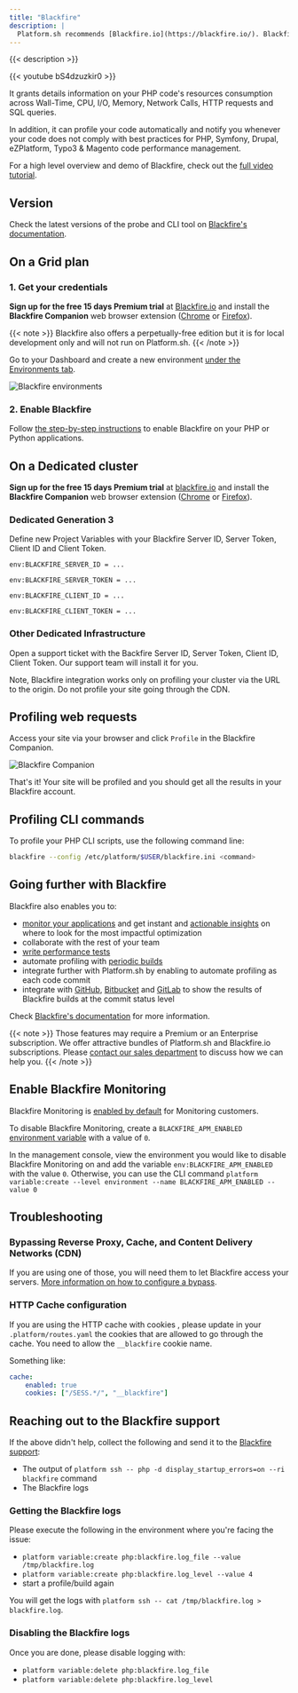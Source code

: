 ```yaml
---
title: "Blackfire"
description: |
  Platform.sh recommends [Blackfire.io](https://blackfire.io/). Blackfire is a full continuous observability solution (monitoring, profiling, and automated performance testing tool). It can be used on Integration, Staging, and Production environments. Blackfire supports PHP and Python.
---
```


{{< description >}}

{{< youtube bS4dzuzkir0 >}}

It grants details information on your PHP code's resources consumption across Wall-Time, CPU, I/O, Memory, Network Calls, HTTP requests and SQL queries.

In addition, it can profile your code automatically and notify you whenever your code does not comply with best practices for PHP, Symfony, Drupal, eZPlatform, Typo3 & Magento code performance management.

For a high level overview and demo of Blackfire, check out the [full video tutorial](https://www.youtube.com/watch?v=-5icUW9pUH8).

## Version

Check the latest versions of the probe and CLI tool on [Blackfire's documentation](https://blackfire.io/docs/up-and-running/upgrade#latest-versions).

## On a Grid plan

### 1. Get your credentials

**Sign up for the free 15 days Premium trial** at [Blackfire.io](https://blackfire.io/pricing) and install the **Blackfire Companion** web browser extension ([Chrome](https://chrome.google.com/webstore/detail/blackfire-companion/miefikpgahefdbcgoiicnmpbeeomffld) or [Firefox](https://addons.mozilla.org/firefox/addon/blackfire/)).


{{< note >}}
Blackfire also offers a perpetually-free edition but it is for local development only and will not run on Platform.sh.
{{< /note >}}

Go to your Dashboard and create a new environment [under the Environments tab](https://blackfire.io/my/environments).

![Blackfire environments](/images/integrations/blackfire/blackfire-environments.png "0.4")

### 2. Enable Blackfire

Follow [the step-by-step instructions](https://blackfire.io/docs/integrations/paas/platformsh) to enable Blackfire on your PHP or Python applications.

## On a Dedicated cluster

**Sign up for the free 15 days Premium trial** at [blackfire.io](https://blackfire.io/pricing) and install the **Blackfire Companion** web browser extension ([Chrome](https://chrome.google.com/webstore/detail/blackfire-companion/miefikpgahefdbcgoiicnmpbeeomffld) or [Firefox](https://addons.mozilla.org/firefox/addon/blackfire/)).

### Dedicated Generation 3
Define new Project Variables with your Blackfire Server ID, Server Token, Client ID and Client Token.

```env
env:BLACKFIRE_SERVER_ID = ...
```
```env
env:BLACKFIRE_SERVER_TOKEN = ...
```
```env
env:BLACKFIRE_CLIENT_ID = ...
```
```env
env:BLACKFIRE_CLIENT_TOKEN = ...
```

### Other Dedicated Infrastructure

Open a support ticket with the Backfire Server ID, Server Token, Client ID, Client Token. Our support team will install it for you.

Note, Blackfire integration works only on profiling your cluster via the URL to the origin. Do not profile your site going through the CDN.

## Profiling web requests

Access your site via your browser and click `Profile` in the Blackfire Companion.

![Blackfire Companion](/images/integrations/blackfire/blackfire-companion.png "0.3")

That's it! Your site will be profiled and you should get all the results in your Blackfire account.

## Profiling CLI commands

To profile your PHP CLI scripts, use the following command line:

```bash
blackfire --config /etc/platform/$USER/blackfire.ini <command>
```

## Going further with Blackfire

Blackfire also enables you to:

* [monitor your applications](https://blackfire.io/docs/monitoring-cookbooks/index) and get instant and [actionable insights](https://blackfire.io/docs/testing-cookbooks/recommendations) on where to look for the most impactful optimization
* collaborate with the rest of your team
* [write performance tests](https://blackfire.io/docs/testing-cookbooks/tests)
* automate profiling with [periodic builds](https://blackfire.io/docs/builds-cookbooks/index)
* integrate further with Platform.sh by enabling to automate profiling as each code commit
* integrate with [GitHub](https://blackfire.io/docs/integrations/git/github), [Bitbucket](https://blackfire.io/docs/integrations/git/bitbucket) and [GitLab](https://blackfire.io/docs/integrations/git/gitlab) to show the results of Blackfire builds at the commit status level

Check [Blackfire's documentation](https://blackfire.io/docs/introduction) for more information.

{{< note >}}
Those features may require a Premium or an Enterprise subscription. We offer attractive bundles of Platform.sh and Blackfire.io subscriptions. Please [contact our sales department](https://platform.sh/contact/) to discuss how we can help you.
{{< /note >}}

## Enable Blackfire Monitoring

Blackfire Monitoring is [enabled by default](https://blackfire.io/docs/monitoring-cookbooks/configuration#activating-monitoring-on-an-environment) for Monitoring customers.

To disable Blackfire Monitoring, create a `BLACKFIRE_APM_ENABLED` [environment variable](../../development/variables/set-variables.md#create-environment-variables) with a value of `0`.

In the management console, view the environment you would like to disable Blackfire Monitoring on and add the variable `env:BLACKFIRE_APM_ENABLED` with the value `0`.
Otherwise, you can use the CLI command `platform variable:create --level environment --name BLACKFIRE_APM_ENABLED --value 0`

## Troubleshooting

### Bypassing Reverse Proxy, Cache, and Content Delivery Networks (CDN)

If you are using one of those, you will need them to let Blackfire access your servers.
[More information on how to configure a bypass](https://blackfire.io/docs/reference-guide/reverse-proxies#documentation).

### HTTP Cache configuration

If you are using the HTTP cache with cookies , please update in your `.platform/routes.yaml` the cookies that are allowed to go through the cache. You need to allow the `__blackfire` cookie name.

Something like:

```yaml
cache:
    enabled: true
    cookies: ["/SESS.*/", "__blackfire"]
```

## Reaching out to the Blackfire support

If the above didn't help, collect the following and send it to the [Blackfire support](https://support.blackfire.io):

* The output of `platform ssh -- php -d display_startup_errors=on --ri blackfire` command
* The Blackfire logs

### Getting the Blackfire logs

Please execute the following in the environment where you're facing the issue:

* `platform variable:create php:blackfire.log_file --value /tmp/blackfire.log`
* `platform variable:create php:blackfire.log_level --value 4`
* start a profile/build again

You will get the logs with `platform ssh -- cat /tmp/blackfire.log > blackfire.log`.

### Disabling the Blackfire logs

Once you are done, please disable logging with:

* `platform variable:delete php:blackfire.log_file`
* `platform variable:delete php:blackfire.log_level`

